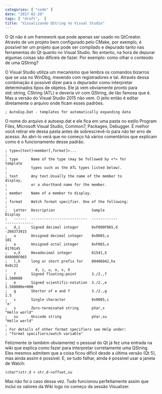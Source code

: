 ```yaml
---
categories: [ "code" ]
date: "2017-02-20"
tags: [ "draft",  ]
title: "Visualizando QString no Visual Studio"
---
```

O Qt não é um framework que pode apenas ser usado no QtCreator. Através
de um projeto bem configurado pelo CMake, por exemplo, é possível
ter um projeto que pode ser compilado e depurado tanto nas ferramentas
do Qt quanto no Visual Studio. No entanto, na hora de depurar algumas
coisas são difíceis de fazer. Por exemplo: como olhar o conteúdo de
uma QString?

O Visual Studio utiliza um mecanismo que lembra os comandos bizarros
que se usa no WinDbg, mexendo com registradores e tal. Através dessa
combinação é possível dizer para o depurador como interpretar
determinados tipos de objetos. Ele já vem obviamente pronto para
std::string, CString (ATL) e deveria vir com QString, de tão famosa
que é. Mas a versão do Visual Studio 2015 não vem. O jeito então é
editar diretamente o arquivo onde ficam esses padrões.

    ; AutoExp.Dat - templates for automatically expanding data

O nome do arquivo é autoexp.dat e ele fica em uma pasta no estilo Program
Files, Microsoft Visual Studio, Common7, Packages, Debugger. É melhor
você retirar ele dessa pasta antes de sobrescrevê-lo para não ter erro
de acesso. Ao abri-lo verá que no começo há vários comentários que
explicam como é o funcionamento desse padrão.

    ; type=[text]<member[,format]>...
    ;
    ; type		Name of the type (may be followed by <*> for
    template
    ;			types such as the ATL types listed below).
    ;
    ; text		Any text.Usually the name of the member to
    display,
    ;			or a shorthand name for the member.
    ;
    ; member	Name of a member to display.
    ;
    ; format	Watch format specifier. One of the following:
    ;
    ;	Letter	Description					Sample
    Display
    ;	------	--------------------------	------------
    -------------
    ;	d,i		Signed decimal integer		0xF000F065,d
    -268373915
    ;	u		Unsigned decimal integer	0x0065,u
    101
    ;	o		Unsigned octal integer		0xF065,o
    0170145
    ;	x,X		Hexadecimal integer			61541,X
    0X0000F065
    ;	l,h		long or short prefix for	00406042,hx
    0x0c22
    ;			  d, i, u, o, x, X
    ;	f		Signed floating-point		3./2.,f
    1.500000
    ;	e		Signed scientific-notation	3./2.,e
    1.500000e+000
    ;	g		Shorter of e and f			3./2.,g
    1.5
    ;	c		Single character			0x0065,c
    'e'
    ;	s		Zero-terminated string		pVar,s
    "Hello world"
    ;	su		Unicode string				pVar,su
    "Hello world"
    ;
    ; For details of other format specifiers see Help under:
    ; "format specifiers/watch variable"

Felizmente (e também obviamente) o pessoal do Qt já fez uma entrada
na wiki que explica como fazer para interpretar corretamente uma
QString. Eles mesmos admitem que a coisa ficou difícil desde a última
versão (Qt 5), mas ainda assim é possível. E, se tudo falhar, ainda
é possível usar a janela de Watch:

    (char*)str.d + str.d->offset,su

Mas não foi o caso dessa vez. Tudo funcionou perfeitamente assim que
incluí os valores da Wiki logo no começo da sessão Visualizer.
